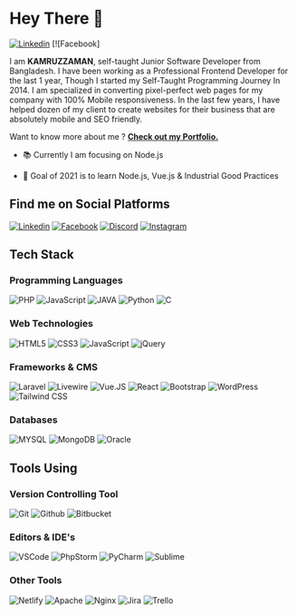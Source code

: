 # Hey There 👋

[![Linkedin](https://raw.githubusercontent.com/kzamaan/kzamaan/master/images/header.png "Linkedin")](https://www.linkedin.com/in/kzamanbd/ "Linkedin") [![Facebook]

I am **KAMRUZZAMAN**, self-taught Junior Software Developer from Bangladesh. I have been working as a Professional Frontend Developer for the last 1 year, Though I started my Self-Taught Programming Journey In 2014. I am specialized in converting pixel-perfect web pages for my company with 100% Mobile responsiveness. In the last few years, I have helped dozen of my client to create websites for their business that are absolutely mobile and SEO friendly.

Want to know more about me ? [**Check out my Portfolio.**](https://kzamaan.github.io/)

- 📚 Currently I am focusing on Node.js

- 🎯 Goal of 2021 is to learn Node.js, Vue.js & Industrial Good Practices

## Find me on Social Platforms

[![Linkedin](https://raw.githubusercontent.com/kzamaan/kzamaan/master/images/linkedin.png "Linkedin")](https://www.linkedin.com/in/kzamaan/ "Linkedin") [![Facebook](https://raw.githubusercontent.com/kzamaan/kzamaan/master/images/facebook.png "Facebook")](http://facebook.com/kzamaan "Facebook") [![Discord](https://raw.githubusercontent.com/kzamaan/kzamaan/master/images/discord.png "Discord")](https://discordapp.com/users/kzamaan#7577 "Discord") [![Instagram](https://raw.githubusercontent.com/kzamaan/kzamaan/master/images/instagram.png "Instagram")](https://www.instagram.com/kzamaan/ "Instagram")

## Tech Stack

### Programming Languages

![PHP](https://img.shields.io/badge/PHP-%23777BB4.svg?&style=flat-square&logo=php&logoColor=white)
![JavaScript](https://img.shields.io/badge/JavaScript%20-%23323330.svg?&style=flat-square&logo=javascript&logoColor=%23F7DF1E)
![JAVA](https://img.shields.io/badge/JAVA-%23ED8B00.svg?&style=flat-square&logo=java&logoColor=white)
![Python](https://img.shields.io/badge/Python-14354C?style=flat-square&logo=python&logoColor=white)
![C](https://img.shields.io/badge/C-00599C?style=flat-square&logo=c&logoColor=white)

### Web Technologies

![HTML5](https://img.shields.io/badge/HTML5%20-%23E34F26.svg?&style=flat-square&logo=html5&logoColor=white)
![CSS3](https://img.shields.io/badge/CSS3%20-%231572B6.svg?&style=flat-square&logo=css3&logoColor=white)
![JavaScript](https://img.shields.io/badge/JavaScript%20-%23323330.svg?&style=flat-square&logo=javascript&logoColor=%23F7DF1E)
![jQuery](https://img.shields.io/badge/JQuery%20-%230769AD.svg?&style=flat-square&logo=jquery&logoColor=white)

### Frameworks & CMS

![Laravel](https://img.shields.io/badge/Laravel%20-%23FF2D20.svg?&style=flat-square&logo=laravel&logoColor=white)
![Livewire](https://img.shields.io/badge/Laravel%20Livewire%20-%23FF2D20.svg?&style=flat-square&logo=laravel-livwire&logoColor=white)
![Vue.JS](https://img.shields.io/badge/VueJs%20-%2335495e.svg?&style=flat-square&logo=vue.js&logoColor=%234FC08D)
![React](https://img.shields.io/badge/React%20JS-%2335495e.svg?&style=flat-square&logo=reactjs&logoColor=%234FC08D)
![Bootstrap](https://img.shields.io/badge/Bootstrap%20-%23563D7C.svg?&style=flat-square&logo=bootstrap&logoColor=white)
![WordPress](https://img.shields.io/badge/WordPress%20-%2321759B.svg?&style=flat-square&logo=wordpress&logoColor=white)
![Tailwind CSS](https://img.shields.io/badge/TailwindCSS%20-%2338B2AC.svg?&style=flat-square&logo=tailwind-css&logoColor=white)

### Databases

![MYSQL](https://img.shields.io/badge/-MYSQL-%234479A1?style=flat-square&logo=mysql&logoColor=ffffff)
![MongoDB](https://img.shields.io/badge/MongoDB-4EA94B?style=flat-square&logo=mongodb&logoColor=white)
![Oracle](https://img.shields.io/badge/Oracle-F80000?style=flat-square&logo=Oracle&logoColor=white)

## Tools Using

### Version Controlling Tool

![Git](https://img.shields.io/badge/Git%20-%23F05033.svg?&style=flat-square&logo=git&logoColor=white)
![Github](https://img.shields.io/badge/Github%20-%23121011.svg?&style=flat-square&logo=github&logoColor=white)
![Bitbucket](https://img.shields.io/badge/Bitbucket%20-%230047B3.svg?&style=flat-square&logo=bitbucket&logoColor=white)

### Editors & IDE's

![VSCode](https://img.shields.io/badge/--%23007ACC?style=flat-square&logo=visual-studio-code)
![PhpStorm](https://img.shields.io/badge/-PhpStorm-%239250f5?style=flat-square&logo=phpstorm)
![PyCharm](https://img.shields.io/badge/-PyCharm-%23000000?style=flat-square&logo=pycharm)
![Sublime](https://img.shields.io/badge/-Sublime%20Text-%23FF9800?style=flat-square&logo=sublime-text&logoColor=white)

### Other Tools

![Netlify](https://img.shields.io/badge/-Netlify-%2300C7B7?style=flat-square&logo=netlify&logoColor=ffffff)
![Apache](https://img.shields.io/badge/Apache-%23D22128.svg?&style=flat-square&logo=apache&logoColor=white)
![Nginx](https://img.shields.io/badge/Nginx-%23269539.svg?&style=flat-square&logo=nginx&logoColor=white)
![Jira](https://img.shields.io/badge/Jira-0052CC?style=flat-square&logo=Jira&logoColor=white)
![Trello](https://img.shields.io/badge/Trello-%230079BF.svg?&style=flat-square&logo=trello&logoColor=white)
